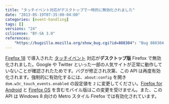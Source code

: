 ```yaml
---
title: "タッチイベント対応がデスクトップで一時的に無効化されました"
date: "2013-05-19T07:35:00-04:00"
categories: [event-handling]
tags: []
versions: "24"
cclicense: "BY-SA 3.0"
references:
    "https://bugzilla.mozilla.org/show_bug.cgi?id=888304": "Bug 888304 – Content touch-events on Firefox-desktop should be disabled until we can support them properly"
---
```

[Firefox 18](http://www.fxsitecompat.com/ja/versions/18/) で導入された [タッチイベント](https://developer.mozilla.org/ja/docs/Web/Guide/API/DOM/Events/Touch_events) 対応が**デスクトップ版** Firefox で無効化されました。Google や Twitter といった一部の人気サイトが正常に動作していないことが確認されたためです。バグが修正され次第、この API は再度有効化されます。強制的に有効化するには、`about:config` を開き `dom.w3c_touch_events.enabled` の設定値を `2` に変更してください。[Firefox for Android](https://developer.mozilla.org/ja/docs/Mozilla/Firefox_for_Android) と [Firefox OS](https://developer.mozilla.org/ja/docs/Mozilla/Firefox_OS) を含むモバイル版はこの変更を受けません。また、この API は Windows 8 向けの Metro スタイル Firefox では有効化されています。
